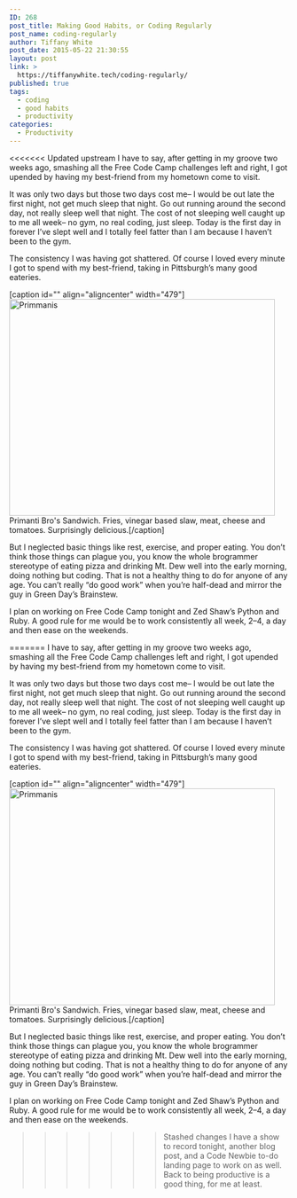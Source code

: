 ```yaml
---
ID: 268
post_title: Making Good Habits, or Coding Regularly
post_name: coding-regularly
author: Tiffany White
post_date: 2015-05-22 21:30:55
layout: post
link: >
  https://tiffanywhite.tech/coding-regularly/
published: true
tags:
  - coding
  - good habits
  - productivity
categories:
  - Productivity
---
```

<<<<<<< Updated upstream
I have to say, after getting in my groove two weeks ago, smashing all the Free Code Camp challenges left and right, I got upended by having my best-friend from my hometown come to visit.

It was only two days but those two days cost me– I would be out late the first night, not get much sleep that night. Go out running around the second day, not really sleep well that night. The cost of not sleeping well caught up to me all week– no gym, no real coding, just sleep. Today is the first day in forever I’ve slept well and I totally feel fatter than I am because I haven’t been to the gym.

The consistency I was having got shattered. Of course I loved every minute I got to spend with my best-friend, taking in Pittsburgh’s many good eateries.

[caption id="" align="aligncenter" width="479"]<img class="" src="http://helloburgh.me/wp-content/uploads/2015/05/wpid-IMG_0413.jpg" alt="Primmanis" width="479" height="391" /> Primanti Bro's Sandwich. Fries, vinegar based slaw, meat, cheese and tomatoes. Surprisingly delicious.[/caption]

But I neglected basic things like rest, exercise, and proper eating. You don’t think those things can plague you, you know the whole brogrammer stereotype of eating pizza and drinking Mt. Dew well into the early morning, doing nothing but coding. That is not a healthy thing to do for anyone of any age. You can’t really “do good work” when you’re half-dead and mirror the guy in Green Day’s Brainstew.

I plan on working on Free Code Camp tonight and Zed Shaw’s Python and Ruby. A good rule for me would be to work consistently all week, 2–4, a day and then ease on the weekends.

=======
I have to say, after getting in my groove two weeks ago, smashing all the Free Code Camp challenges left and right, I got upended by having my best-friend from my hometown come to visit.

It was only two days but those two days cost me– I would be out late the first night, not get much sleep that night. Go out running around the second day, not really sleep well that night. The cost of not sleeping well caught up to me all week– no gym, no real coding, just sleep. Today is the first day in forever I’ve slept well and I totally feel fatter than I am because I haven’t been to the gym.

The consistency I was having got shattered. Of course I loved every minute I got to spend with my best-friend, taking in Pittsburgh’s many good eateries.

[caption id="" align="aligncenter" width="479"]<img class="" src="http://helloburgh.me/wp-content/uploads/2015/05/wpid-IMG_0413.jpg" alt="Primmanis" width="479" height="391" /> Primanti Bro's Sandwich. Fries, vinegar based slaw, meat, cheese and tomatoes. Surprisingly delicious.[/caption]

But I neglected basic things like rest, exercise, and proper eating. You don’t think those things can plague you, you know the whole brogrammer stereotype of eating pizza and drinking Mt. Dew well into the early morning, doing nothing but coding. That is not a healthy thing to do for anyone of any age. You can’t really “do good work” when you’re half-dead and mirror the guy in Green Day’s Brainstew.

I plan on working on Free Code Camp tonight and Zed Shaw’s Python and Ruby. A good rule for me would be to work consistently all week, 2–4, a day and then ease on the weekends.

>>>>>>> Stashed changes
I have a show to record tonight, another blog post, and a Code Newbie to-do landing page to work on as well. Back to being productive is a good thing, for me at least.